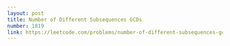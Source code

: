 ```yaml
---
layout: post
title: Number of Different Subsequences GCDs
number: 1819
link: https://leetcode.com/problems/number-of-different-subsequences-gcds
---
```


